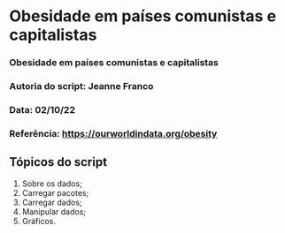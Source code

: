 # Obesidade em países comunistas e capitalistas

### Obesidade em países comunistas e capitalistas
### Autoria do script: Jeanne Franco
### Data: 02/10/22
### Referência: https://ourworldindata.org/obesity

## Tópicos do script

1. Sobre os dados;
2. Carregar pacotes;
3. Carregar dados;
4. Manipular dados;
5. Gráficos.
